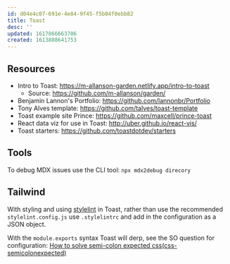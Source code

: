 ```yaml
---
id: d04e4c07-691e-4e84-9f45-f5b04f0ebb82
title: Toast
desc: ''
updated: 1617866663706
created: 1613808641753
---
```


## Resources

- Intro to Toast: https://m-allanson-garden.netlify.app/intro-to-toast
  - Source: https://github.com/m-allanson/garden/
- Benjamin Lannon's Portfolio: https://github.com/lannonbr/Portfolio
- Tony Alves template: https://github.com/talves/toast-template
- Toast example site Prince: https://github.com/maxcell/prince-toast
- React data viz for use in Toast: http://uber.github.io/react-vis/
- Toast starters: https://github.com/toastdotdev/starters

## Tools

To debug MDX issues use the CLI tool: `npx mdx2debug direcory`

## Tailwind

With styling and using [stylelint] in Toast, rather than use the
recommended `stylelint.config.js` use `.stylelintrc` and add in the
configuration as a JSON object.

With the `module.exports` syntax Toast will derp, see the SO question
for configuration: [How to solve semi-colon expected
css(css-semicolonexpected)]

<!-- Links -->

[stylelint]: https://stylelint.io/
[how to solve semi-colon expected css(css-semicolonexpected)]:
  https://stackoverflow.com/a/63784195/1138354
